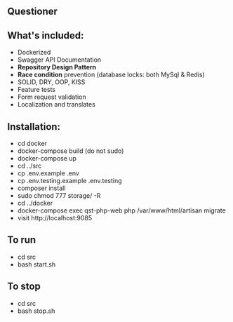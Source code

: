 ## Questioner

## What's included:

- Dockerized
- Swagger API Documentation
- <b>Repository Design Pattern</b>
- <b>Race condition</b> prevention (database locks: both MySql & Redis)
- SOLID, DRY, OOP, KISS
- Feature tests
- Form request validation
- Localization and translates

## Installation:

- cd docker
- docker-compose build (do not sudo)
- docker-compose up
- cd ../src
- cp .env.example .env
- cp .env.testing.example .env.testing
- composer install
- sudo chmod 777 storage/ -R
- cd ../docker
- docker-compose exec qst-php-web php /var/www/html/artisan migrate
- visit http://localhost:9085 

## To run
- cd src
- bash start.sh

## To stop
- cd src
- bash stop.sh